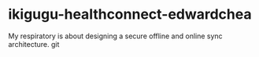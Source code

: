 # ikigugu-healthconnect-edwardchea
My respiratory is about designing a secure offline and online sync architecture.
git
